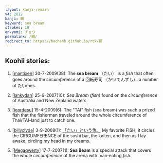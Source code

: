 ```yaml
---
layout: kanji-remain
v4: 2812
kanji: 鯛
keyword: sea bream
strokes: 19
on-yomi: チョウ
permalink: /鯛/
redirect_to: https://hochanh.github.io/rtk/鯛
---
```


## Koohii stories: 

1) [<a href="http://kanji.koohii.com/profile/mantixen">mantixen</a>] 30-7-2009(38): The<strong> sea bream</strong> （たい） is a <em>fish</em> that often goes around the <em>circumference</em> of a 回転寿司 （かいてんずし） a number of たいmes.

2) [<a href="http://kanji.koohii.com/profile/lankydan">lankydan</a>] 25-9-2007(10): <em>Sea Bream (fish)</em> found on the <em>circumference</em> of Australia and New Zealand waters.

3) [<a href="http://kanji.koohii.com/profile/igordesu">igordesu</a>] 15-4-2009(6): The &quot;TAI&quot; fish (sea bream) was such a prized fish that the fisherman traveled around the whole circumference of Thai/TAI-land just to catch one.

4) [<a href="http://kanji.koohii.com/profile/billyclyde">billyclyde</a>] 3-9-2008(1): <a href="midori://search?text=「たい」という魚。">「たい」という魚。</a> My favorite FISH, it circles the CIRCUMFERENCE of the sushi bar, the kaiten, and then as I lay awake, circling my head in my dreams.

5) [<a href="http://kanji.koohii.com/profile/Megaqwerty">Megaqwerty</a>] 17-7-2007(1): <strong>Sea Beam</strong> is a special attack that covers the whole <em>circumference</em> of the arena with man-eating <em>fish</em>.

